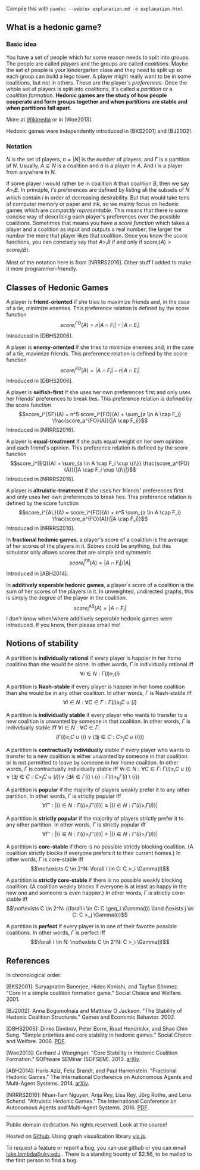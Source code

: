 Compile this with `pandoc --webtex explanation.md -o explanation.html`

## What is a hedonic game?

### Basic idea

You have a set of people which for some reason needs to split into groups. The
people are called _players_ and the groups are called _coalitions_. Maybe the
set of people is your kindergarten class and they need to split up so each
group can build a lego tower. A player might really want to be in some
coalitions, but not in others. These are the player's _preferences_. Once the
whole set of players is split into coalitions, it's called a _partition_ or a
_coalition formation_. **Hedonic games are the study of how people cooperate
and form groups together and when partitions are stable and when partitions
fall apart.**

More at [Wikipedia](https://en.wikipedia.org/wiki/Hedonic_game) or in
[Woe2013].

Hedonic games were independently introduced in [BKS2001] and [BJ2002].

### Notation

$N$ is the set of players, $n = |N|$ is the number of players, and
$\Gamma$ is a partition of $N$. Usually, $A \subseteq N$ is a coalition
and $a$ is a player in $A$. And $i$ is a player from anywhere in $N$.

If some player $i$ would rather be in coalition $A$ than coalition $B$,
then we say $A >_i B$. In principle, $i$'s preferences are defined by
listing all the subsets of $N$ which contain $i$ in order of decreasing
desirability. But that would take tons of computer memory or paper and ink, so
we mainly focus on hedonic games which are _compactly representable_. This
means that there is some concise way of describing each player's preferences
over the possible coalitions. Sometimes that means you have a _score function_
which takes a player and a coalition as input and outputs a real number; the
larger the number the more that player likes that coalition. Once you know the
score functions, you can concisely say that $A >_i B$ if and only if
$score_i(A) > score_i(B)$.

Most of the notation here is from [NRRRS2016]. Other stuff I added to make it
more programmer-friendly.

## Classes of Hedonic Games

A player is **friend-oriented** if she tries to maximize friends and, in the case
of a tie, minimize enemies. This preference relation is defined by the score function
$$score_i^{FO}(A) = n | A \cap F_i | - | A \cap E_i |$$
Introduced in [DBHS2006].

A player is **enemy-oriented** if she tries to minimize enemies and, in the case
of a tie, maximize friends. This preference relation is defined by the score function
$$score_i^{EO}(A) = | A \cap F_i | - n | A \cap E_i |$$
Introduced in [DBHS2006].

A player is **selfish-first** if she uses her own preferences first and only
uses her friends' preferences to break ties. This preference relation is
defined by the score function
$$score_i^{SF}(A) = n^5 score_i^{FO}(A) + \sum_{a \in A \cap F_i} \frac{score_a^{FO}(A)}{|A \cap F_i|}$$
Introduced in [NRRRS2016].

A player is **equal-treatment** if she puts equal weight on her own opinion and
each friend's opinion. This preference relation is defined by the score
function
$$score_i^{EQ}(A) = \sum_{a \in A \cap F_i \cup \{i\}} \frac{score_a^{FO}(A)}{|A \cap F_i \cup \{i\}|}$$
Introduced in [NRRRS2016].

A player is **altruistic-treatment** if she uses her friends' preferences first
and only uses her own preferences to break ties. This preference relation is
defined by the score function
$$score_i^{AL}(A) = score_i^{FO}(A) + n^5 \sum_{a \in A \cap F_i} \frac{score_a^{FO}(A)}{|A \cap F_i|}$$
Introduced in [NRRRS2016].

In **fractional hedonic games**, a player's score of a coalition is the average
of her scores of the players in it. Scores could be anything, but this
simulator only allows scores that are simple and symmetric.
$$score_i^{FR}(A) = |A \cap F_i| / |A|$$
Introduced in [ABH2014].

In **additively seperable hedonic games**, a player's score of a coalition is the
sum of her scores of the players in it. In unweighted, undirected graphs,
this is simply the degree of the player in the coalition.
$$score_i^{AS}(A) = |A \cap F_i|$$
I don't know when/where additively seperable hedonic games were introduced. If
you know, then please email me!

## Notions of stability

A partition is **individually rational** if every player is happier in her home
coalition than she would be alone. In other words, $\Gamma$ is individually
rational iff
$$\forall i \in N: \Gamma(i) \geq_i \{i\}$$

A partition is **Nash-stable** if every player is happier in her home coalition
than she would be in any other coalition. In other words, $\Gamma$ is
Nash-stable iff
$$\forall i \in N: \forall C \in \Gamma: \Gamma(i) \geq_i C \cup \{i\}$$

A partition is **individually stable** if every player who wants to transfer to a
new coalition is unwanted by someone in that coalition. In other words,
$\Gamma$ is individually stable iff $\forall i \in N: \forall C \in \Gamma:$
$$(\Gamma(i) \geq_i C \cup \{i\} \lor (\exists j \in C: C >_j C \cup \{i\} ))$$

A partition is **contractually individually** stable if every player who wants to
transfer to a new coalition is either unwanted by someone in that coalition or
is not permitted to leave by someone in her home coalition. In other words,
$\Gamma$ is contractually individually stable iff
$\forall i \in N: \forall C \in \Gamma:$
$\Gamma(i) \geq_i C \cup \{i\} \lor (\exists j \in C: C >_j C \cup \{i\} ) \lor$
$(\exists k \in \Gamma(i) \setminus \{i\}: \Gamma(i) >_k \Gamma(i) \setminus \{i\})$

A partition is **popular** if the majority of players weakly prefer it to any other
partition. In other words, $\Gamma$ is strictly popular iff
$$\forall \Gamma': |\{ i \in N: \Gamma(i) >_i \Gamma'(i) \}| \geq |\{ i \in N: \Gamma'(i) >_i \Gamma(i) \}|$$

A partition is **strictly popular** if the majority of players strictly prefer
it to any other partition. In other words, $\Gamma$ is strictly popular iff
$$\forall \Gamma': |\{ i \in N: \Gamma(i) >_i \Gamma'(i) \}| > |\{ i \in N: \Gamma'(i) >_i \Gamma(i) \}|$$

A partition is **core-stable** if there is no possible strictly blocking
coalition. (A coalition strictly blocks if everyone prefers it to their current
homes.) In other words, $\Gamma$ is core-stable iff
$$\not\exists C \in 2^N: \forall i \in C: C >_i \Gamma(i)$$

A partition is **strictly core-stable** if there is no possible weakly blocking
coalition. (A coalition weakly blocks if everyone is at least as happy in the
new one and someone is even happier.) In other words, $\Gamma$ is strictly
core-stable iff
$$\not\exists C \in 2^N: (\forall i \in C: C \geq_i \Gamma(i)) \land (\exists j \in C: C >_j \Gamma(i))$$

A partition is **perfect** if every player is in one of their favorite possible
coalitions. In other words, $\Gamma$ is perfect iff
$$\forall i \in N: \not\exists C \in 2^N: C >_i \Gamma(i)$$

## References

In chronological order:

\[BKS2001]:
Suryapratim Banerjee, Hideo Konishi, and Tayfun Sönmez.
"Core in a simple coalition formation game."
Social Choice and Welfare.
2001.

\[BJ2002]:
Anna Bogomolnaia and Matthew O Jackson.
"The Stability of Hedonic Coalition Structures."
Games and Economic Behavior.
2002.

\[DBHS2006]:
Dinko Dimitrov, Peter Borm, Ruud Hendrickx, and Shao Chin Sung.
"Simple priorities and core stability in hedonic games."
Social Choice and Welfare.
2006.
[PDF](http://fmwww.bc.edu/repec/esNASM04/up.9919.1074605860.pdf).

\[Woe2013]:
Gerhard J Woeginger.
"Core Stability in Hedonic Coalition Formation."
SOFtware SEMinar (SOFSEM).
2013.
[arXiv](https://arxiv.org/abs/1212.2236).

\[ABH2014]:
Haris Aziz, Feliz Brandt, and Paul Harrenstein.
"Fractional Hedonic Games."
The International Conference on Autonomous Agents and Multi-Agent Systems.
2014.
[arXiv](https://arxiv.org/abs/1705.10116).

\[NRRRS2016\]:
Nhan-Tam Nguyen, Anja Rey, Lisa Rey, Jörg Rothe, and Lena Schend.
"Altruistic Hedonic Games."
The International Conference on Autonomous Agents and Multi-Agent Systems.
2016.
[PDF](http://trust.sce.ntu.edu.sg/aamas16/pdfs/p251.pdf).

---

Public domain dedication. No rights reserved. Look at the source!

Hosted on [Github](https://github.com/qpwo/hedonic-games). Using graph visualization library [vis.js](http://visjs.org/).

To request a feature or report a bug, you can use github or you can email [luke.lambda@uky.edu](mailto:luke.lambda@uky.edu) . There is a standing bounty of $2.56, to be mailed to the first person to find a bug.

